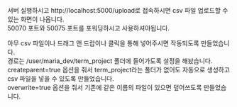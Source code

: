 서버 실행하시고 http://localhost:5000/upload로 접속하시면 csv 파일 업로드할 수 있는 화면이 나옵니다. \
50070 포트와 50075 포트를 포워딩하시고 사용하셔야됩니다.

아무 csv 파일이나 드래그 앤 드랍이나 클릭을 통해 넣어주시면 작동되도록 만들었습니다. \
경로는 /user/maria_dev/term_project 폴더에 들어가도록 설정을 해놨습니다. \
createparent=true 옵션을 줘서 term_project라는 폴더가 없어도 자동으로 생성하고 csv 파일을 넣을 수 있도록 만들었습니다. \
overwrite=true 옵션을 줘서 기존에 같은 이름의 파일이 있으면 덮어쓰도록 만들었습니다.
